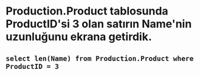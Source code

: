 # Production.Product tablosunda ProductID'si 3 olan satırın Name'nin uzunluğunu ekrana getirdik.

## `select len(Name) from Production.Product where ProductID = 3 `
